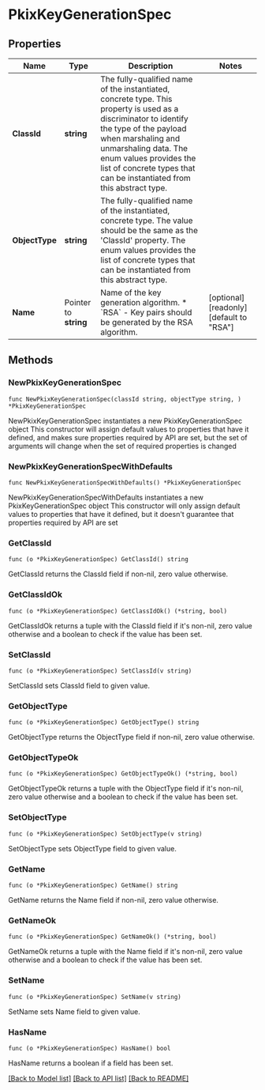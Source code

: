 # PkixKeyGenerationSpec

## Properties

Name | Type | Description | Notes
------------ | ------------- | ------------- | -------------
**ClassId** | **string** | The fully-qualified name of the instantiated, concrete type. This property is used as a discriminator to identify the type of the payload when marshaling and unmarshaling data. The enum values provides the list of concrete types that can be instantiated from this abstract type. | 
**ObjectType** | **string** | The fully-qualified name of the instantiated, concrete type. The value should be the same as the &#39;ClassId&#39; property. The enum values provides the list of concrete types that can be instantiated from this abstract type. | 
**Name** | Pointer to **string** | Name of the key generation algorithm. * &#x60;RSA&#x60; - Key pairs should be generated by the RSA algorithm. | [optional] [readonly] [default to "RSA"]

## Methods

### NewPkixKeyGenerationSpec

`func NewPkixKeyGenerationSpec(classId string, objectType string, ) *PkixKeyGenerationSpec`

NewPkixKeyGenerationSpec instantiates a new PkixKeyGenerationSpec object
This constructor will assign default values to properties that have it defined,
and makes sure properties required by API are set, but the set of arguments
will change when the set of required properties is changed

### NewPkixKeyGenerationSpecWithDefaults

`func NewPkixKeyGenerationSpecWithDefaults() *PkixKeyGenerationSpec`

NewPkixKeyGenerationSpecWithDefaults instantiates a new PkixKeyGenerationSpec object
This constructor will only assign default values to properties that have it defined,
but it doesn't guarantee that properties required by API are set

### GetClassId

`func (o *PkixKeyGenerationSpec) GetClassId() string`

GetClassId returns the ClassId field if non-nil, zero value otherwise.

### GetClassIdOk

`func (o *PkixKeyGenerationSpec) GetClassIdOk() (*string, bool)`

GetClassIdOk returns a tuple with the ClassId field if it's non-nil, zero value otherwise
and a boolean to check if the value has been set.

### SetClassId

`func (o *PkixKeyGenerationSpec) SetClassId(v string)`

SetClassId sets ClassId field to given value.


### GetObjectType

`func (o *PkixKeyGenerationSpec) GetObjectType() string`

GetObjectType returns the ObjectType field if non-nil, zero value otherwise.

### GetObjectTypeOk

`func (o *PkixKeyGenerationSpec) GetObjectTypeOk() (*string, bool)`

GetObjectTypeOk returns a tuple with the ObjectType field if it's non-nil, zero value otherwise
and a boolean to check if the value has been set.

### SetObjectType

`func (o *PkixKeyGenerationSpec) SetObjectType(v string)`

SetObjectType sets ObjectType field to given value.


### GetName

`func (o *PkixKeyGenerationSpec) GetName() string`

GetName returns the Name field if non-nil, zero value otherwise.

### GetNameOk

`func (o *PkixKeyGenerationSpec) GetNameOk() (*string, bool)`

GetNameOk returns a tuple with the Name field if it's non-nil, zero value otherwise
and a boolean to check if the value has been set.

### SetName

`func (o *PkixKeyGenerationSpec) SetName(v string)`

SetName sets Name field to given value.

### HasName

`func (o *PkixKeyGenerationSpec) HasName() bool`

HasName returns a boolean if a field has been set.


[[Back to Model list]](../README.md#documentation-for-models) [[Back to API list]](../README.md#documentation-for-api-endpoints) [[Back to README]](../README.md)


